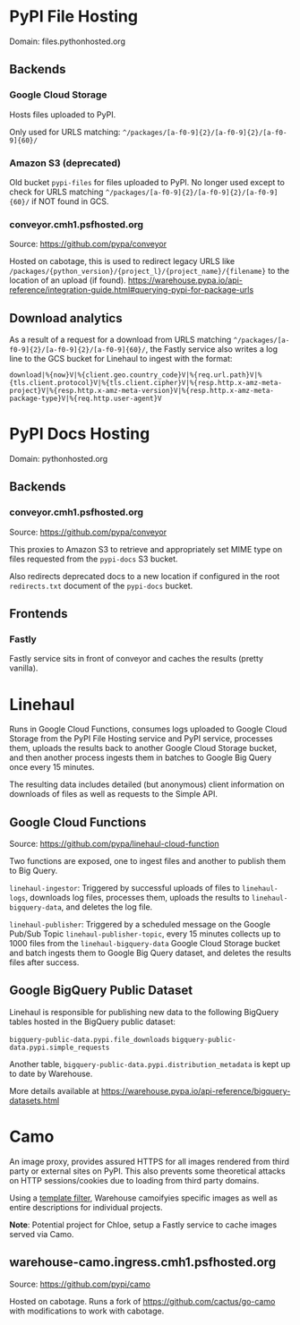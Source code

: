 # PyPI File Hosting

Domain: files.pythonhosted.org

## Backends

### Google Cloud Storage

Hosts files uploaded to PyPI.

Only used for URLS matching: `^/packages/[a-f0-9]{2}/[a-f0-9]{2}/[a-f0-9]{60}/`

### Amazon S3 (deprecated)

Old bucket `pypi-files` for files uploaded to PyPI. No longer used except to check for URLS matching `^/packages/[a-f0-9]{2}/[a-f0-9]{2}/[a-f0-9]{60}/` if NOT found in GCS.

### conveyor.cmh1.psfhosted.org

Source: https://github.com/pypa/conveyor

Hosted on cabotage, this is used to redirect legacy URLS like `/packages/{python_version}/{project_l}/{project_name}/{filename}` to the location of an upload (if found). https://warehouse.pypa.io/api-reference/integration-guide.html#querying-pypi-for-package-urls

## Download analytics

As a result of a request for a download from URLS matching `^/packages/[a-f0-9]{2}/[a-f0-9]{2}/[a-f0-9]{60}/`, the Fastly service also writes a log line to the GCS bucket for Linehaul to ingest with the format:

```download|%{now}V|%{client.geo.country_code}V|%{req.url.path}V|%{tls.client.protocol}V|%{tls.client.cipher}V|%{resp.http.x-amz-meta-project}V|%{resp.http.x-amz-meta-version}V|%{resp.http.x-amz-meta-package-type}V|%{req.http.user-agent}V```




# PyPI Docs Hosting

Domain: pythonhosted.org

## Backends

### conveyor.cmh1.psfhosted.org

Source: https://github.com/pypa/conveyor

This proxies to Amazon S3 to retrieve and appropriately set MIME type on files requested from the `pypi-docs` S3 bucket.

Also redirects deprecated docs to a new location if configured in the root `redirects.txt` document of the `pypi-docs` bucket.

## Frontends

### Fastly

Fastly service sits in front of conveyor and caches the results (pretty vanilla).




# Linehaul

Runs in Google Cloud Functions, consumes logs uploaded to Google Cloud Storage from the PyPI File Hosting service and PyPI service, processes them, uploads the results back to another Google Cloud Storage bucket, and then another process ingests them in batches to Google Big Query once every 15 minutes.

The resulting data includes detailed (but anonymous) client information on downloads of files as well as requests to the Simple API.

## Google Cloud Functions

Source: https://github.com/pypa/linehaul-cloud-function

Two functions are exposed, one to ingest files and another to publish them to Big Query.

`linehaul-ingestor`: Triggered by successful uploads of files to `linehaul-logs`, downloads log files, processes them, uploads the results to `linehaul-bigquery-data`, and deletes the log file.

`linehaul-publisher`: Triggered by a scheduled message on the Google Pub/Sub Topic `linehaul-publisher-topic`, every 15 minutes collects up to 1000 files from the `linehaul-bigquery-data` Google Cloud Storage bucket and batch ingests them to Google Big Query dataset, and deletes the results files after success.

## Google BigQuery Public Dataset

Linehaul is responsible for publishing new data to the following BigQuery tables hosted in the BigQuery public dataset:

`bigquery-public-data.pypi.file_downloads`
`bigquery-public-data.pypi.simple_requests`

Another table, `bigquery-public-data.pypi.distribution_metadata` is kept up to date by Warehouse.

More details available at https://warehouse.pypa.io/api-reference/bigquery-datasets.html




# Camo

An image proxy, provides assured HTTPS for all images rendered from third party or external sites on PyPI. This also prevents some theoretical attacks on HTTP sessions/cookies due to loading from third party domains.

Using a [template filter](https://github.com/pypi/warehouse/blob/637435d22451494c83a5c404c409211b25df7c13/warehouse/filters.py#L69-L88), Warehouse camoifyies specific images as well as entire descriptions for individual projects.

**Note**: Potential project for Chloe, setup a Fastly service to cache images served via Camo.

## warehouse-camo.ingress.cmh1.psfhosted.org

Source: https://github.com/pypi/camo

Hosted on cabotage. Runs a fork of https://github.com/cactus/go-camo with modifications to work with cabotage. 
